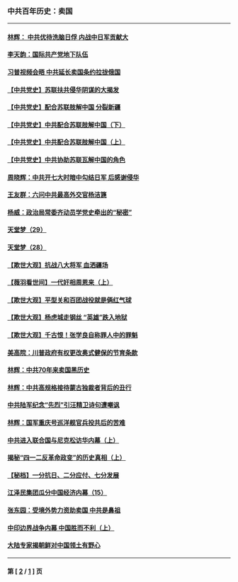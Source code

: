 ### 中共百年历史：卖国
---
#### [林辉： 中共优待洗脑日俘 内战中日军贡献大](../../pages/nf1176117/n13624644.md?10230430) 
#### [李天韵：国际共产党地下队伍](../../pages/nf1176117/n13611808.md?10230430) 
#### [习普视频会晤 中共延长卖国条约拉拢俄国](../../pages/nf1176117/n13060971.md?10230430) 
#### [【中共党史】苏联扶共侵华阴谋的大揭发](../../pages/nf1176117/n13056050.md?10230430) 
#### [【中共党史】配合苏联肢解中国 分裂新疆](../../pages/nf1176117/n13040700.md?10230430) 
#### [【中共党史】中共配合苏联肢解中国（下）](../../pages/nf1176117/n13035660.md?10230430) 
#### [【中共党史】中共配合苏联肢解中国（上）](../../pages/nf1176117/n13030262.md?10230430) 
#### [【中共党史】中共协助苏联瓦解中国的角色](../../pages/nf1176117/n13018109.md?10230430) 
#### [周晓辉：中共开七大时暗中勾结日军 后感谢侵华](../../pages/nf1176117/n12921960.md?10230430) 
#### [王友群：六问中共最高外交官杨洁篪](../../pages/nf1176117/n12836495.md?10230430) 
#### [杨威：政治局常委齐动员学党史牵出的“秘密”](../../pages/nf1176117/n12764642.md?10230430) 
#### [天堂梦（29）](../../pages/nf1176117/n12408465.md?10230430) 
#### [天堂梦（28）](../../pages/nf1176117/n12408309.md?10230430) 
#### [【欺世大观】抗战八大将军 血洒疆场](../../pages/nf1176117/n12357044.md?10230430) 
#### [【薇羽看世间】一代奸相周恩来（上）](../../pages/nf1176117/n12401109.md?10230430) 
#### [【欺世大观】平型关和百团战役就是俩红气球](../../pages/nf1176117/n12359157.md?10230430) 
#### [【欺世大观】杨虎城走钢丝 “英雄”跌入地狱](../../pages/nf1176117/n12358840.md?10230430) 
#### [【欺世大观】千古恨！张学良自称罪人中的罪魁](../../pages/nf1176117/n12358629.md?10230430) 
#### [美高院：川普政府有权更改奥式健保的节育条款](../../pages/nf1176117/n12242171.md?10230430) 
#### [林辉：中共70年来卖国黑历史](../../pages/nf1176117/n11552181.md?10230430) 
#### [林辉：中共高规格接待蒙古独裁者背后的丑行](../../pages/nf1176117/n11225005.md?10230430) 
#### [中共陆军纪念“先烈”引汪精卫诗句遭嘲讽](../../pages/nf1176117/n11153345.md?10230430) 
#### [林辉：国军重庆号巡洋舰官兵投共后的苦难](../../pages/nf1176117/n10997801.md?10230430) 
#### [中共进入联合国与尼克松访华内幕（上）](../../pages/nf1176117/n10138788.md?10230430) 
#### [揭秘“四一二反革命政变”的历史真相（上）](../../pages/nf1176117/n9996650.md?10230430) 
#### [【秘档】一分抗日、二分应付、七分发展](../../pages/nf1176117/n9331484.md?10230430) 
#### [江泽民集团瓜分中国经济内幕（15）](../../pages/nf1176117/n9268584.md?10230430) 
#### [张东园：受境外势力资助卖国 中共是鼻祖](../../pages/nf1176117/n9272480.md?10230430) 
#### [中印边界战争内幕 中国胜而不利（上）](../../pages/nf1176117/n9252458.md?10230430) 
#### [大陆专家揭朝鲜对中国领土有野心](../../pages/nf1176117/n9074056.md?10230430) 

---
#### 第 [ [2](./2.md?10230430) / [1](./1.md?10230430) ] 页
